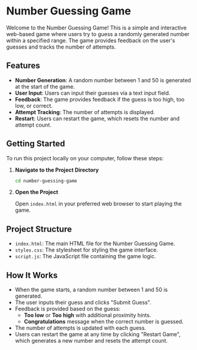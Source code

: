 



# Number Guessing Game

Welcome to the Number Guessing Game! This is a simple and interactive web-based game where users try to guess a randomly generated number within a specified range. The game provides feedback on the user's guesses and tracks the number of attempts.

## Features

- **Number Generation**: A random number between 1 and 50 is generated at the start of the game.
- **User Input**: Users can input their guesses via a text input field.
- **Feedback**: The game provides feedback if the guess is too high, too low, or correct.
- **Attempt Tracking**: The number of attempts is displayed.
- **Restart**: Users can restart the game, which resets the number and attempt count.

## Getting Started

To run this project locally on your computer, follow these steps:


1. **Navigate to the Project Directory**

   ```sh
   cd number-guessing-game
   ```

2. **Open the Project**

   Open `index.html` in your preferred web browser to start playing the game.

## Project Structure

- `index.html`: The main HTML file for the Number Guessing Game.
- `styles.css`: The stylesheet for styling the game interface.
- `script.js`: The JavaScript file containing the game logic.

## How It Works

- When the game starts, a random number between 1 and 50 is generated.
- The user inputs their guess and clicks "Submit Guess".
- Feedback is provided based on the guess:
  - **Too low** or **Too high** with additional proximity hints.
  - **Congratulations** message when the correct number is guessed.
- The number of attempts is updated with each guess.
- Users can restart the game at any time by clicking "Restart Game", which generates a new number and resets the attempt count.

